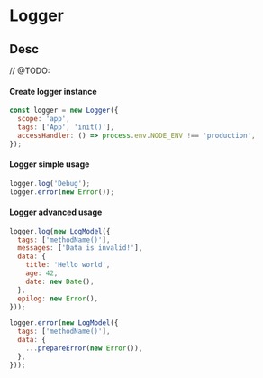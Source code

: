 # Logger

## Desc

// @TODO:

#### Create logger instance

```js
const logger = new Logger({
  scope: 'app',
  tags: ['App', 'init()'],
  accessHandler: () => process.env.NODE_ENV !== 'production',
});
```

#### Logger simple usage

```js
logger.log('Debug');
logger.error(new Error());
```

#### Logger advanced usage

```js
logger.log(new LogModel({
  tags: ['methodName()'],
  messages: ['Data is invalid!'],
  data: {
    title: 'Hello world',
    age: 42,
    date: new Date(),
  },
  epilog: new Error(),
}));

logger.error(new LogModel({
  tags: ['methodName()'],
  data: {
    ...prepareError(new Error()),
  },
}));
```
